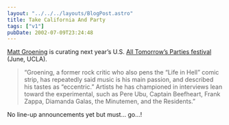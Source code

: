 ```yaml
---
layout: "../../../layouts/BlogPost.astro"
title: Take California And Party
tags: ["v1"]
pubDate: 2002-07-09T23:24:48
---
```


[Matt Groening][1] is curating next year&#8217;s U.S. [All Tomorrow&#8217;s Parties festival][2] (June, UCLA).

> &#8220;Groening, a former rock critic who also pens the &#8220;Life in Hell&#8221; comic strip, has repeatedly said music is his main passion, and described his tastes as &#8220;eccentric.&#8221; Artists he has championed in interviews lean toward the experimental, such as Pere Ubu, Captain Beefheart, Frank Zappa, Diamanda Galas, the Minutemen, and the Residents.&#8221;

No line-up announcements yet but must&#8230; go&#8230;!

[1]: http://www.salon.com/people/bc/2001/01/30/groening/?x "Salon.com People: Matt Groening"
[2]: http://www.wayahead.com/atp/ "official All Tomorrow's Parties website"
